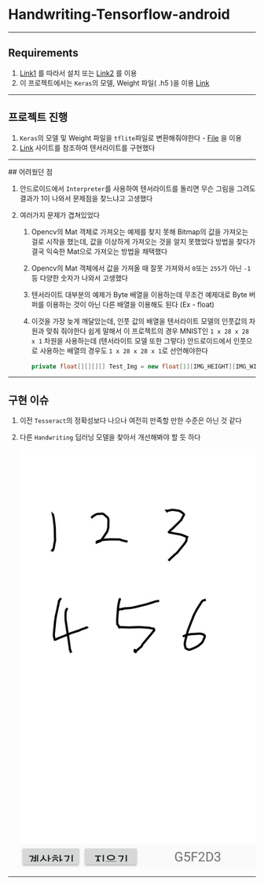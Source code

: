 # Handwriting-Tensorflow-android

<hr>

## Requirements

1. [Link1](https://www.tensorflow.org/lite/guide/android) 를 따라서 설치 또는 [Link2](https://pythonkim.tistory.com/133?category=703510) 를 이용
2. 이 프로젝트에서는 `Keras`의 모델, Weight 파일( .h5 )을 이용 [Link](https://github.com/Shobhit20/MultiDetect-EMNIST)

<hr>

## 프로젝트 진행

1. `Keras`의 모델 및 Weight 파일을 `tflite`파일로 변환해줘야한다 - [File](converter.py) 을 이용
2. [Link](https://pythonkim.tistory.com/143?category=703510) 사이트를 참조하여 텐서라이트를 구현했다

<hr>
## 어려웠던 점

1. 안드로이드에서 `Interpreter`를 사용하여 텐서라이트를 돌리면 무슨 그림을 그려도 결과가 1이 나와서 문제점을 찾느냐고 고생했다

2. 여러가지 문제가 겹쳐있었다

   1. Opencv의 Mat 객체로 가져오는 예제를 찾지 못해 Bitmap의 값을 가져오는 걸로 시작을 했는데, 값을 이상하게 가져오는 것을 알지 못했었다 방법을 찾다가 결국 익숙한 Mat으로 가져오는 방법을 채택했다 

   2. Opencv의 Mat 객체에서 값을 가져올 때 잘못 가져와서 `0`또는 `255`가 아닌 `-1` 등 다양한 숫자가 나와서 고생했다

   3. 텐서라이트 대부분의 예제가 Byte 배열을 이용하는데 무조건 예제대로 Byte 버퍼를 이용하는 것이 아닌 다른 배열을 이용해도 된다 (Ex - float)

   4. 이것을 가장 늦게 깨달았는데, 인풋 값의 배열을 텐서라이트 모델의 인풋값의 차원과 맞춰 줘야한다
      쉽게 말해서 이 프로젝트의 경우 MNIST인 `1 x 28 x 28 x 1` 차원을 사용하는데 (텐서라이트 모델 또한 그렇다)
      안드로이드에서 인풋으로 사용하는 배열의 경우도 `1 x 28 x 28 x 1`로 선언해야한다

      ```java
      private float[][][][] Test_Img = new float[1][IMG_HEIGHT][IMG_WIDTH][NUM_CHANNEL];
      ```

      

<hr>


## 구현 이슈

1. 이전 `Tesseract`의 정확성보다 나으나 여전히 만족할 만한 수준은 아닌 것 같다

2. 다른 `Handwriting` 딥러닝 모델을 찾아서 개선해봐야 할 듯 하다 

   ![](Result1.jpg)

<hr>